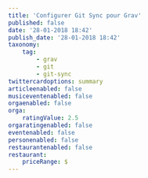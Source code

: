 ```yaml
---
title: 'Configurer Git Sync pour Grav'
published: false
date: '28-01-2018 18:42'
publish_date: '28-01-2018 18:42'
taxonomy:
    tag:
        - grav
        - git
        - git-sync
twittercardoptions: summary
articleenabled: false
musiceventenabled: false
orgaenabled: false
orga:
    ratingValue: 2.5
orgaratingenabled: false
eventenabled: false
personenabled: false
restaurantenabled: false
restaurant:
    priceRange: $
---
```


